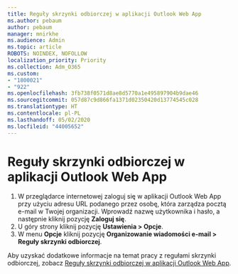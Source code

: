 ```yaml
---
title: Reguły skrzynki odbiorczej w aplikacji Outlook Web App
ms.author: pebaum
author: pebaum
manager: mnirkhe
ms.audience: Admin
ms.topic: article
ROBOTS: NOINDEX, NOFOLLOW
localization_priority: Priority
ms.collection: Adm_O365
ms.custom:
- "1800021"
- "922"
ms.openlocfilehash: 3fb738f0571d8ae8d5770a1e495897904b9dae46
ms.sourcegitcommit: 057d87c9d866fa1371d02350420d13774545c028
ms.translationtype: HT
ms.contentlocale: pl-PL
ms.lasthandoff: 05/02/2020
ms.locfileid: "44005652"
---
```

# <a name="inbox-rules-in-outlook-web-app"></a>Reguły skrzynki odbiorczej w aplikacji Outlook Web App

1. W przeglądarce internetowej zaloguj się w aplikacji Outlook Web App przy użyciu adresu URL podanego przez osobę, która zarządza pocztą e-mail w Twojej organizacji. Wprowadź nazwę użytkownika i hasło, a następnie kliknij pozycję **Zaloguj się**.
2. U góry strony kliknij pozycję **Ustawienia > Opcje**.
3. W menu **Opcje** kliknij pozycję **Organizowanie wiadomości e-mail > Reguły skrzynki odbiorczej**.

Aby uzyskać dodatkowe informacje na temat pracy z regułami skrzynki odbiorczej, zobacz [Reguły skrzynki odbiorczej w aplikacji Outlook Web App](https://support.office.com/article/inbox-rules-in-outlook-web-app-edea3d17-00c9-434b-b9b7-26ee8d9f5622).
